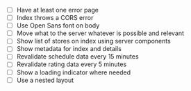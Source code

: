 - [ ] Have at least one error page
- [ ] Index throws a CORS error
- [ ] Use Open Sans font on body
- [ ] Move what to the server whatever is possible and relevant
- [ ] Show list of stores on index using server components
- [ ] Show metadata for index and details
- [ ] Revalidate schedule data every 15 minutes
- [ ] Revalidate rating data every 5 minutes
- [ ] Show a loading indicator where needed
- [ ] Use a nested layout
